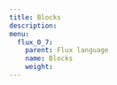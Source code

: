 ```yaml
---
title: Blocks
description:
menu:
  flux_0_7:
    parent: Flux language
    name: Blocks
    weight:
---
```

